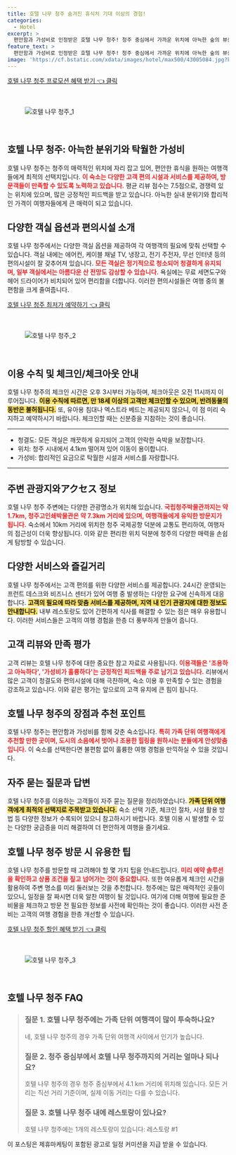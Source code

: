 ```yaml
---
title: 호텔 나무 청주 숨겨진 휴식처 기대 이상의 경험!
categories:
  - Hotel
excerpt: >
  편안함과 가성비로 인정받은 호텔 나무 청주! 청주 중심에서 가까운 위치에 아늑한 숲의 뷰를 자랑하며 무료 WiFi와 맛있는 조식까지 제공해 힐링의 완벽한 장소입니다.
feature_text: >
  편안함과 가성비로 인정받은 호텔 나무 청주! 청주 중심에서 가까운 위치에 아늑한 숲의 뷰를 자랑하며 무료 WiFi와 맛있는 조식까지 제공해 힐링의 완벽한 장소입니다.
image: 'https://cf.bstatic.com/xdata/images/hotel/max500/43005084.jpg?k=b44f4326df6c13286325da25a29c56409891d6ae8eecbf3748631273ba00e97a&o=&hp=1'
---
```


<p><a class="modoo-button" href="https://tinyurl.com/22jy8nr4" rel="nofollow noopener">호텔 나무 청주 프로모션 혜택 받기 👈 클릭</a></p><br/>
<figure class="image"><img alt="호텔 나무 청주_1" src="https://cf.bstatic.com/xdata/images/hotel/max1024x768/52117018.jpg?k=71fae8f027afe9489b07f9d90745036e18c16c2733be6b06c0680655b09e53ed&amp;o=&amp;hp=1"/></figure><br/>

<h2 id="호텔_나무_청주_소개">호텔 나무 청주: 아늑한 분위기와 탁월한 가성비</h2>
<p>호텔 나무 청주는 청주의 매력적인 위치에 자리 잡고 있어, 편안한 휴식을 원하는 여행객들에게 최적의 선택지입니다. <b><span style="color: #ee2323;">이 숙소는 다양한 고객 편의 시설과 서비스를 제공하여, 방문객들이 만족할 수 있도록 노력하고 있습니다.</span></b> 평균 리뷰 점수는 7.5점으로, 경쟁력 있는 위치에 있으며, 많은 긍정적인 피드백을 받고 있습니다. 아늑한 실내 분위기와 합리적인 가격이 여행자들에게 큰 매력이 되고 있습니다.</p>
<h2 id="객실_정보와_편의시설">다양한 객실 옵션과 편의시설 소개</h2>
<p>호텔 나무 청주에서는 다양한 객실 옵션을 제공하여 각 여행객의 필요에 맞춰 선택할 수 있습니다. 객실 내에는 에어컨, 케이블 채널 TV, 냉장고, 전기 주전자, 무선 인터넷 등의 편의시설이 잘 갖추어져 있습니다. <b><span style="color: #ee2323;">모든 객실은 정기적으로 청소되어 청결하게 유지되며, 일부 객실에서는 아름다운 산 전망도 감상할 수 있습니다.</span></b> 욕실에는 무료 세면도구와 헤어 드라이어가 비치되어 있어 편리함을 더합니다. 이러한 편의시설들은 여행 중의 불편함을 크게 줄여줍니다.</p>
<p><a class="modoo-button" href="https://tinyurl.com/22jy8nr4" rel="nofollow noopener">호텔 나무 청주 최저가 예약하기 👈 클릭</a></p><br/>
<figure class="image"><img alt="호텔 나무 청주_2" src="https://cf.bstatic.com/xdata/images/hotel/max500/43005084.jpg?k=b44f4326df6c13286325da25a29c56409891d6ae8eecbf3748631273ba00e97a&amp;o=&amp;hp=1"/></figure><br/>
<h2 id="이용_수칙과_체크인_체크아웃">이용 수칙 및 체크인/체크아웃 안내</h2>
<p>호텔 나무 청주의 체크인 시간은 오후 3시부터 가능하며, 체크아웃은 오전 11시까지 이루어집니다. <b><span style="background-color: #ffe066;">이용 수칙에 따르면, 만 18세 이상의 고객만 체크인할 수 있으며, 반려동물의 동반은 불허됩니다.</span></b> 또, 유아용 침대나 엑스트라 베드는 제공되지 않으니, 이 점 미리 숙지하고 예약하시기 바랍니다. 체크인할 때는 신분증을 지참하는 것이 좋습니다.</p>
<hr/>
<ul>
<li>청결도: 모든 객실은 깨끗하게 유지되어 고객의 안락한 숙박을 보장합니다.</li>
<li>위치: 청주 시내에서 4.1km 떨어져 있어 이동이 용이합니다.</li>
<li>가성비: 합리적인 요금으로 탁월한 시설과 서비스를 자랑합니다.</li>
</ul>
<hr/>
<h2 id="주변_관광지와_접근성">주변 관광지와アクセス 정보</h2>
<p>호텔 나무 청주 주변에는 다양한 관광명소가 위치해 있습니다. <b><span style="color: #ee2323;">국립청주박물관까지는 약 1.7km, 청주고인쇄박물관은 약 7.3km 거리에 있으며, 여행객들에게 유익한 방문지가 됩니다.</span></b> 숙소에서 10km 거리에 위치한 청주 국제공항 덕분에 교통도 편리하여, 여행자의 접근성이 더욱 향상됩니다. 이와 같은 편리한 위치 덕분에 청주의 다양한 매력을 손쉽게 탐방할 수 있습니다.</p>
<h2 id="다양한_즐길거리와_서비스">다양한 서비스와 즐길거리</h2>
<p>호텔 나무 청주에서는 고객 편의를 위한 다양한 서비스를 제공합니다. 24시간 운영되는 프런트 데스크와 비즈니스 센터가 있어 여행 중 발생하는 다양한 요구에 신속하게 대응합니다. <b><span style="background-color: #ffe066;">고객의 필요에 따라 맞춤 서비스를 제공하며, 지역 내 인기 관광지에 대한 정보도 안내합니다.</span></b> 내부 레스토랑도 있어 간편하게 식사를 해결할 수 있는 점은 매우 유용합니다. 이러한 서비스들은 고객의 여행 경험을 한층 더 풍부하게 만들어 줍니다.</p>
<h2 id="고객리뷰와_만족도">고객 리뷰와 만족 평가</h2>
<p>고객 리뷰는 호텔 나무 청주에 대한 중요한 참고 자료로 사용됩니다. <b><span style="color: #ee2323;">이용객들은 '조용하고 아늑하다', '가성비가 훌륭하다'는 긍정적인 피드백을 주로 남기고 있습니다.</span></b> 리뷰에서 많은 고객이 청결도와 편의시설에 대해 극찬하며, 숙소 이용 후 만족할 수 있는 경험을 강조하고 있습니다. 이와 같은 평가는 앞으로의 고객 유치에 큰 힘이 됩니다.</p>
<h2 id="결론_및_추천">호텔 나무 청주의 장점과 추천 포인트</h2>
<p>호텔 나무 청주는 편안함과 가성비를 함께 갖춘 숙소입니다. <b><span style="color: #ee2323;">특히 가족 단위 여행객에게 추천할 만한 곳이며, 도시의 소음에서 벗어나 조용한 힐링을 원하시는 분들에게 안성맞춤입니다.</span></b> 이 숙소를 선택한다면 불편함 없이 훌륭한 여행 경험을 만끽하실 수 있을 것입니다.</p>
<h2 id="자주_묻는_질문">자주 묻는 질문과 답변</h2>
<p>호텔 나무 청주를 이용하는 고객들이 자주 묻는 질문을 정리하였습니다. <b><span style="background-color: #ffe066;">가족 단위 여행객에게 최적의 선택지로 주목받고 있습니다.</span></b> 숙소 선택 기준, 체크인 절차, 시설 활용 방법 등 다양한 정보가 수록되어 있으니 참고하시기 바랍니다. 호텔 이용 시 발생할 수 있는 다양한 궁금증을 미리 해결하여 더 편안하게 여행을 즐기세요.</p>
<h2 id="방문_시_팁">호텔 나무 청주 방문 시 유용한 팁</h2>
<p>호텔 나무 청주를 방문할 때 고려해야 할 몇 가지 팁을 안내드립니다. <b><span style="color: #ee2323;">미리 예약 솔루션을 확인하고 상품 조건을 짚고 넘어가는 것이 중요합니다.</span></b> 또한 여유롭게 체크인 시간을 활용하여 주변 명소를 미리 둘러보는 것을 추천합니다. 청주에는 많은 매력적인 곳들이 있으니, 일정을 잘 짜시면 더욱 알찬 여행이 될 것입니다. 여기에 더해 여행에 필요한 준비물을 체크하고 방문 전 필요한 정보를 사전에 확인하는 것이 좋습니다. 이러한 사전 준비는 고객의 여행 경험을 한층 개선할 수 있습니다.</p>

<p><a class="modoo-button" href="https://tinyurl.com/22jy8nr4" rel="nofollow noopener">호텔 나무 청주 할인 혜택 받기 👈 클릭</a></p><br>

<figure class="image"><img src="https://cf.bstatic.com/xdata/images/hotel/max500/43005076.jpg?k=4083167e388ef3c5593196eff231f4b90cd4ab783666c50656f1fc3ee03846cd&o=&hp=1" alt="호텔 나무 청주_3"></figure><br>
<h2 id="호텔 나무 청주_FAQ">호텔 나무 청주 FAQ</h2>
<div itemscope="" itemtype="https://schema.org/FAQPage"> 
<blockquote> 
<div itemscope="" itemprop="mainEntity" itemtype="https://schema.org/Question"> 
<h3 id="질문_1" itemprop="name">질문 1. 호텔 나무 청주에는 가족 단위 여행객이 많이 투숙하나요?</h3> 
<div itemscope="" itemprop="acceptedAnswer" itemtype="https://schema.org/Answer"> 
<span itemprop="text"> <p>네, 호텔 나무 청주의 경우 가족 단위 여행객 사이에서 인기가 높습니다.</p> </span> 
</div> 
</div> 
<div itemscope="" itemprop="mainEntity" itemtype="https://schema.org/Question"> 
<h3 id="질문_2" itemprop="name">질문 2. 청주 중심부에서 호텔 나무 청주까지의 거리는 얼마나 되나요?</h3> 
<div itemscope="" itemprop="acceptedAnswer" itemtype="https://schema.org/Answer"> 
<span itemprop="text"> <p>호텔 나무 청주의 경우 청주 중심부에서 4.1 km 거리에 위치해 있습니다. 모든 거리는 직선 거리 기준이며, 실제 이동 거리는 다를 수 있습니다.</p> </span> 
</div> 
</div> 
<div itemscope="" itemprop="mainEntity" itemtype="https://schema.org/Question"> 
<h3 id="질문_3" itemprop="name">질문 3. 호텔 나무 청주 내에 레스토랑이 있나요?</h3> 
<div itemscope="" itemprop="acceptedAnswer" itemtype="https://schema.org/Answer"> 
<span itemprop="text"> <p>호텔 나무 청주에는 1개의 레스토랑이 있습니다: 레스토랑 #1</p> </span> 
</div> 
</div> 
</blockquote> 
</div><p>이 포스팅은 제휴마케팅이 포함된 광고로 일정 커미션을 지급 받을 수 있습니다.</p>


